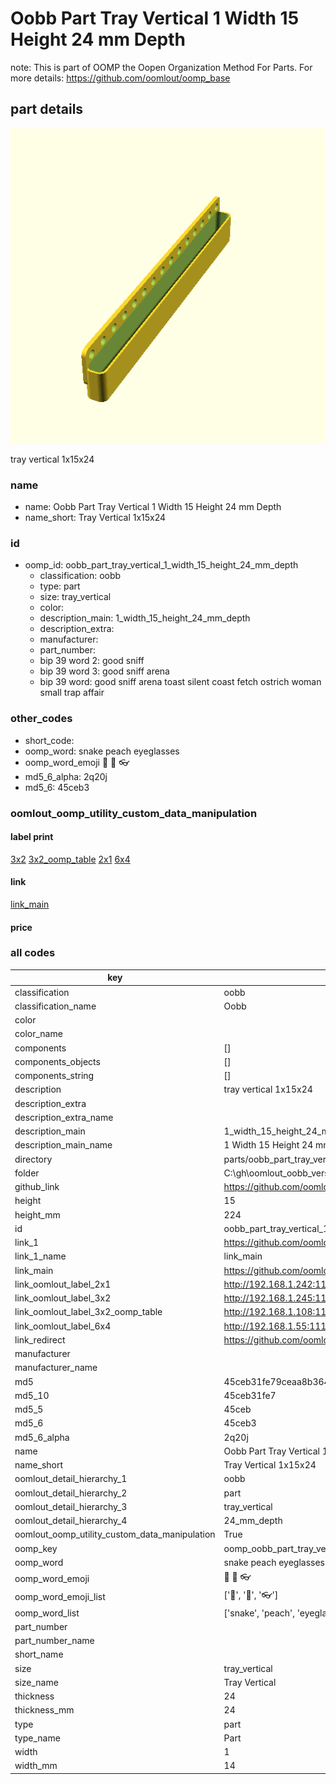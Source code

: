 # Oobb Part Tray Vertical 1 Width 15 Height 24 mm Depth  

note: This is part of OOMP the Oopen Organization Method For Parts. For more details: https://github.com/oomlout/oomp_base

##  part details
  

[![](3dpr.png)](3dpr.png)

tray vertical 1x15x24



### name
* name: Oobb Part Tray Vertical 1 Width 15 Height 24 mm Depth
* name_short: Tray Vertical 1x15x24 
### id
* oomp_id: oobb_part_tray_vertical_1_width_15_height_24_mm_depth
  * classification: oobb
  * type: part
  * size: tray_vertical
  * color: 
  * description_main: 1_width_15_height_24_mm_depth
  * description_extra: 
  * manufacturer: 
  * part_number: 
  * bip 39 word 2: good sniff
  * bip 39 word 3: good sniff arena
  * bip 39 word: good sniff arena toast silent coast fetch ostrich woman small trap affair

### other_codes
* short_code: 
* oomp_word: snake peach eyeglasses
* oomp_word_emoji :snake: :peach: :eyeglasses:
* md5_6_alpha: 2q20j
* md5_6: 45ceb3






### oomlout_oomp_utility_custom_data_manipulation
#### label print
[3x2](http://192.168.1.245:1112/?label=oomp%202q20j)
[3x2_oomp_table](http://192.168.1.108:1112/?label=oomp%202q20j)
[2x1](http://192.168.1.242:1112/?label=oomp%202q20j)
[6x4](http://192.168.1.55:1112/?label=oomp%202q20j)    

#### link

[link_main](https://github.com/oomlout/oomlout_oobb_version_4_generated_parts/tree/main/navigation_oomp/oobb/part/tray_vertical/1_width_15_height_24_mm_depth/part)                              

#### price







### all codes 
| key | value |  
| --- | --- |  
| classification | oobb |  
| classification_name | Oobb |  
| color |  |  
| color_name |  |  
| components | [] |  
| components_objects | [] |  
| components_string | [] |  
| description | tray vertical 1x15x24 |  
| description_extra |  |  
| description_extra_name |  |  
| description_main | 1_width_15_height_24_mm_depth |  
| description_main_name | 1 Width 15 Height 24 mm Depth |  
| directory | parts/oobb_part_tray_vertical_1_width_15_height_24_mm_depth |  
| folder | C:\gh\oomlout_oobb_version_4_generated_parts\parts\oobb_part_tray_vertical_1_width_15_height_24_mm_depth |  
| github_link | https://github.com/oomlout/oomlout_oomp_part_src/tree/main/parts/oobb_part_tray_vertical_1_width_15_height_24_mm_depth |  
| height | 15 |  
| height_mm | 224 |  
| id | oobb_part_tray_vertical_1_width_15_height_24_mm_depth |  
| link_1 | https://github.com/oomlout/oomlout_oobb_version_4_generated_parts/tree/main/navigation_oomp/oobb/part/tray_vertical/1_width_15_height_24_mm_depth/part |  
| link_1_name | link_main |  
| link_main | https://github.com/oomlout/oomlout_oobb_version_4_generated_parts/tree/main/navigation_oomp/oobb/part/tray_vertical/1_width_15_height_24_mm_depth/part |  
| link_oomlout_label_2x1 | http://192.168.1.242:1112/?label=oomp%202q20j |  
| link_oomlout_label_3x2 | http://192.168.1.245:1112/?label=oomp%202q20j |  
| link_oomlout_label_3x2_oomp_table | http://192.168.1.108:1112/?label=oomp%202q20j |  
| link_oomlout_label_6x4 | http://192.168.1.55:1112/?label=oomp%202q20j |  
| link_redirect | https://github.com/oomlout/oomlout_oobb_version_4_generated_parts/tree/main/parts/oobb_tray_vertical_01_15_24 |  
| manufacturer |  |  
| manufacturer_name |  |  
| md5 | 45ceb31fe79ceaa8b3643e3016f35b23 |  
| md5_10 | 45ceb31fe7 |  
| md5_5 | 45ceb |  
| md5_6 | 45ceb3 |  
| md5_6_alpha | 2q20j |  
| name | Oobb Part Tray Vertical 1 Width 15 Height 24 mm Depth |  
| name_short | Tray Vertical 1x15x24  |  
| oomlout_detail_hierarchy_1 | oobb |  
| oomlout_detail_hierarchy_2 | part |  
| oomlout_detail_hierarchy_3 | tray_vertical |  
| oomlout_detail_hierarchy_4 | 24_mm_depth |  
| oomlout_oomp_utility_custom_data_manipulation | True |  
| oomp_key | oomp_oobb_part_tray_vertical_1_width_15_height_24_mm_depth |  
| oomp_word | snake peach eyeglasses |  
| oomp_word_emoji | :snake: :peach: :eyeglasses: |  
| oomp_word_emoji_list | [':snake:', ':peach:', ':eyeglasses:'] |  
| oomp_word_list | ['snake', 'peach', 'eyeglasses'] |  
| part_number |  |  
| part_number_name |  |  
| short_name |  |  
| size | tray_vertical |  
| size_name | Tray Vertical |  
| thickness | 24 |  
| thickness_mm | 24 |  
| type | part |  
| type_name | Part |  
| width | 1 |  
| width_mm | 14 |  

